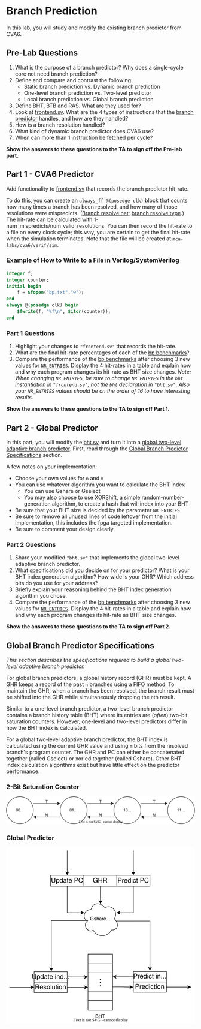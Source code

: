 # Branch Prediction

In this lab, you will study and modify the existing branch predictor from CVA6.
## Pre-Lab Questions

1. What is the purpose of a branch predictor? Why does a single-cycle core not need branch prediction?
2. Define and compare and contrast the following:
    * Static branch prediction vs. Dynamic branch prediction
    * One-level branch prediction vs. Two-level predictor
    * Local branch prediction vs. Global branch prediction
3. Define BHT, BTB and RAS. What are they used for?
4. Look at [frontend.sv](https://github.com/openhwgroup/cva6/blob/a12d51143217742fe42058e4dceb4baa33edf5e6/core/frontend/frontend.sv). What are the 4 types of instructions that the [branch predictor](https://github.com/openhwgroup/cva6/blob/a12d51143217742fe42058e4dceb4baa33edf5e6/core/frontend/bht.sv) handles, and how are they handled?
5. How is a branch resolution handled?
6. What kind of dynamic branch predictor does CVA6 use?
8. When can more than 1 instruction be fetched per cycle?

**Show the answers to these questions to the TA to sign off the Pre-lab part.**

## Part 1 - CVA6 Predictor

Add functionality to [frontend.sv](https://github.com/openhwgroup/cva6/blob/a12d51143217742fe42058e4dceb4baa33edf5e6/core/frontend/frontend.sv) that records the branch predictor hit-rate.

To do this, you can create an `always_ff @(posedge clk)` block that counts how many times a branch has been resolved, and how many of those resolutions were mispredicts. ([Branch resolve net](https://github.com/openhwgroup/cva6/blob/a12d51143217742fe42058e4dceb4baa33edf5e6/core/frontend/frontend.sv#L46); [branch resolve type](https://github.com/openhwgroup/cva6/blob/a12d51143217742fe42058e4dceb4baa33edf5e6/core/cva6.sv#L128-L135).) The hit-rate can be calculated with 1-num_mispredicts/num_valid_resolutions. You can then record the hit-rate to a file on every clock cycle; this way, you are certain to get the final hit-rate when the simulation terminates.
Note that the file will be created at `mca-labs/cva6/verif/sim`.

### Example of How to Write to a File in Verilog/SystemVerilog

```systemverilog
integer f;
integer counter;
initial begin
    f = $fopen("bp.txt","w");
end
always @(posedge clk) begin
    $fwrite(f, "%f\n", $itor(counter));
end
```

### Part 1 Questions

1. Highlight your changes to `"frontend.sv"` that records the hit-rate.
2. What are the final hit-rate percentages of each of the [bp benchmarks](./../programs/bp)?
3. Compare the performance of the [bp benchmarks](./../programs/bp) after choosing 3 new values for [`NR_ENTRIES`](https://github.com/openhwgroup/cva6/blob/a12d51143217742fe42058e4dceb4baa33edf5e6/core/frontend/frontend.sv#L517). Display the 4 hit-rates in a table and explain how and why each program changes its hit-rate as BHT size changes. *Note: When changing `NR_ENTRIES`, be sure to change `NR_ENTRIES` in the `bht` instantiation in `"frontend.sv"`, not the `bht` declaration in `"bht.sv"`. Also your `NR_ENTRIES` values should be on the order of 16 to have interesting results.*

**Show the answers to these questions to the TA to sign off Part 1.**

## Part 2 - Global Predictor

In this part, you will modify the [bht.sv](https://github.com/openhwgroup/cva6/blob/a12d51143217742fe42058e4dceb4baa33edf5e6/core/frontend/bht.sv) and turn it into a [global two-level adaptive branch predictor](https://en.wikipedia.org/wiki/Branch_predictor#Global_branch_prediction). First, read through the [Global Branch Predictor Specifications](#global-branch-predictor-specifications) section.

A few notes on your implementation:

* Choose your own values for `n` and `m`
* You can use whatever algorithm you want to calculate the BHT index
    * You can use Gshare or Gselect
    * You may also choose to use [XORShift](https://en.wikipedia.org/wiki/Xorshift), a simple random-number-generation algorithm, to create a hash that will index into your BHT
* Be sure that your BHT size is decided by the parameter `NR_ENTRIES`
* Be sure to remove all unused lines of code leftover from the initial implementation, this includes the fpga targeted implementation.
* Be sure to comment your design clearly

### Part 2 Questions

1. Share your modified `"bht.sv"` that implements the global two-level adaptive branch predictor.
2. What specifications did you decide on for your predictor? What is your BHT index generation algorithm? How wide is your GHR? Which address bits do you use for your address?
3. Briefly explain your reasoning behind the BHT index generation algorithm you chose.
4. Compare the performance of the [bp benchmarks](./../programs/bp) after choosing 3 new values for [`NR_ENTRIES`](https://github.com/openhwgroup/cva6/blob/a12d51143217742fe42058e4dceb4baa33edf5e6/core/frontend/frontend.sv#L514). Display the 4 hit-rates in a table and explain how and why each program changes its hit-rate as BHT size changes.

**Show the answers to these questions to the TA to sign off Part 2.**

## Global Branch Predictor Specifications

*This section describes the specifications required to build a global two-level adaptive branch predictor.*

For global branch predictors, a global history record (GHR) must be kept. A GHR keeps a record of the past `n` branches using a FIFO method. To maintain the GHR, when a branch has been resolved, the branch result must be shifted into the GHR while simultaneously dropping the `n`th result.

Similar to a one-level branch predictor, a two-level branch predictor contains a branch history table (BHT) where its entries are (*often*) two-bit saturation counters. However, one-level and two-level predictors differ in how the BHT index is calculated.

For a global two-level adaptive branch predictor, the BHT index is calculated using the current GHR value and using `m` bits from the resolved branch's program counter. The GHR and PC can either be concatenated together (called Gselect) or xor'ed together (called Gshare). Other BHT index calculation algorithms exist but have little effect on the predictor performance.

### 2-Bit Saturation Counter

![2-Bit Saturation Counter](bp/saturation_counter.svg)

### Global Predictor

![Global Predictor](bp/global_predictor.svg)
